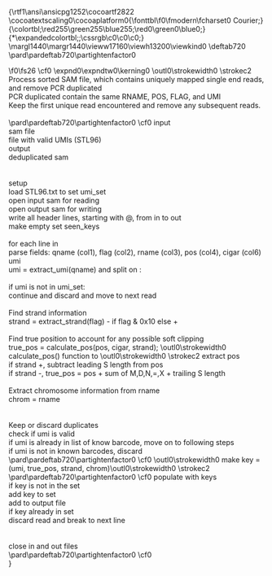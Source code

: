 {\rtf1\ansi\ansicpg1252\cocoartf2822
\cocoatextscaling0\cocoaplatform0{\fonttbl\f0\fmodern\fcharset0 Courier;}
{\colortbl;\red255\green255\blue255;\red0\green0\blue0;}
{\*\expandedcolortbl;;\cssrgb\c0\c0\c0;}
\margl1440\margr1440\vieww17160\viewh13200\viewkind0
\deftab720
\pard\pardeftab720\partightenfactor0

\f0\fs26 \cf0 \expnd0\expndtw0\kerning0
\outl0\strokewidth0 \strokec2 Process sorted SAM file, which contains uniquely mapped single end reads, and remove PCR duplicated\
PCR duplicated contain the same RNAME, POS, FLAG, and UMI\
Keep the first unique read encountered and remove any subsequent reads.\
\
\pard\pardeftab720\partightenfactor0
\cf0 input\
    sam file \
    file with valid UMIs (STL96)\
output\
    deduplicated sam\
\
\
setup\
  load STL96.txt to set umi_set\
  open input sam for reading\
  open output sam for writing\
  write all header lines, starting with @, from in to out\
  make empty set seen_keys\
\
for each line in\
  parse fields: qname (col1), flag (col2), rname (col3), pos (col4), cigar (col6)\
umi\
  umi = extract_umi(qname) and split on :\
\
  if umi is not in umi_set:\
    continue and discard and move to next read\
\
Find strand information\
  strand = extract_strand(flag)  - if flag & 0x10 else +\
\
Find true position to account for any possible soft clipping\
  true_pos = calculate_pos(pos, cigar, strand); \outl0\strokewidth0  calculate_pos() function to \outl0\strokewidth0 \strokec2 extract pos\
    if strand +, subtract leading S length from pos\
    if strand -, true_pos = pos + sum of M,D,N,=,X + trailing S length \
\
Extract chromosome information from rname\
  chrom = rname\
\
\
Keep or discard duplicates\
  check if umi is valid\
	if umi is already in list of know barcode, move on to following steps\
	if umi is not in known barcodes, discard\
\pard\pardeftab720\partightenfactor0
\cf0 \outl0\strokewidth0   make key = (umi, true_pos, strand, chrom)\outl0\strokewidth0 \strokec2 \
\pard\pardeftab720\partightenfactor0
\cf0   populate with keys \
	if key is not in the set \
		add key to set\
		add to output file\
	if key already in set\
		discard read and break to next line\
\
\
close in and out files\
\pard\pardeftab720\partightenfactor0
\cf0 \
}